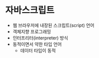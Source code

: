 # 자바스크립트
* 웹 브라우저에 내장된 스크립트(script) 언어
* 객체지향 프로그래밍
* 인터프리터(interpreter) 방식
* 동적이면서 약한 타입 언어
    * 데이터 타입이 동적

